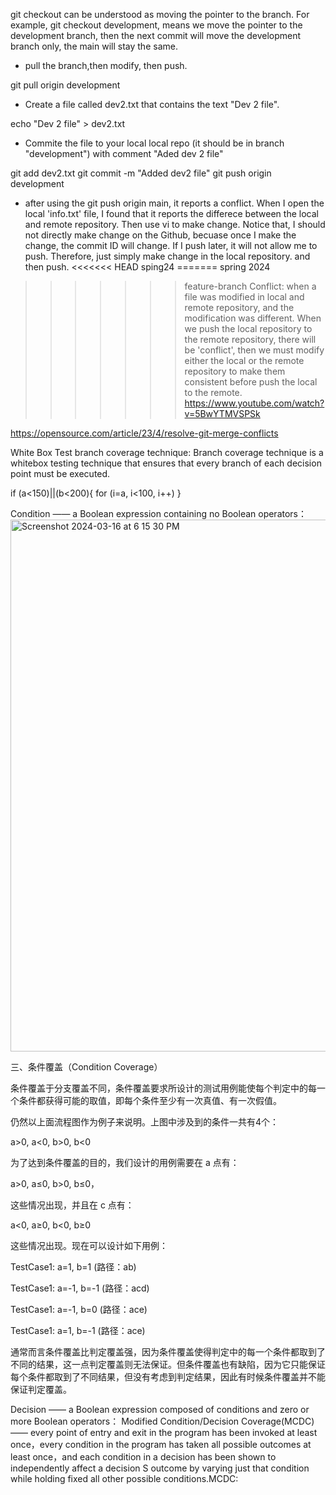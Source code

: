 git checkout can be understood as moving the pointer to the branch. For example, git checkout development, means we move the pointer to the development branch, 
then the next commit will move the development branch only, the main will stay the same. 

* pull the branch,then modify, then push.
  
git pull origin development

* Create a file called dev2.txt that contains the text "Dev 2 file".
  
echo "Dev 2 file" > dev2.txt

* Commite the file to your local local repo (it should be in branch "development") with comment "Aded dev 2 file"
  
git add dev2.txt 
git commit -m "Added dev2 file"
git push origin development

*  after using the git push origin main, it reports a conflict. When I open the local 'info.txt' file, I found that it reports the differece between the local and remote repository. Then use vi to make change. Notice that, I should not directly make change on the Github, becuase once I make the change, the commit ID will change. If I push later, it will not allow me to push. Therefore, just simply make change in the local repository. and then push.
<<<<<<< HEAD
sping24<my id>
=======
spring 2024
>>>>>>> feature-branch
Conflict: when a file was modified in local and remote repository, and the modification was different. When we push the local repository to the remote repository, there will be 'conflict', then we must modify either the local or the remote repository to make them consistent before push the local to the remote. 
[
](https://www.youtube.com/watch?v=5BwYTMVSPSk)https://www.youtube.com/watch?v=5BwYTMVSPSk


https://opensource.com/article/23/4/resolve-git-merge-conflicts


White Box Test
branch coverage technique:
Branch coverage technique is a whitebox testing technique that ensures that every branch of each decision point must be executed.

if (a<150)||(b<200){
  for (i=a, i<100, i++)
}

  
Condition —— a Boolean expression containing no Boolean operators：
<img width="851" alt="Screenshot 2024-03-16 at 6 15 30 PM" src="https://github.com/daichaoyi/CS6300/assets/50822172/bd34e991-d48f-42d5-9cf4-f4a4cdf17a40">

三、条件覆盖（Condition Coverage）

条件覆盖于分支覆盖不同，条件覆盖要求所设计的测试用例能使每个判定中的每一个条件都获得可能的取值，即每个条件至少有一次真值、有一次假值。

仍然以上面流程图作为例子来说明。上图中涉及到的条件一共有4个：

a>0, a<0, b>0, b<0

为了达到条件覆盖的目的，我们设计的用例需要在 a 点有：

a>0, a≤0, b>0, b≤0，

这些情况出现，并且在 c 点有：

a<0, a≥0, b<0, b≥0

这些情况出现。现在可以设计如下用例：

TestCase1: a=1, b=1    (路径：ab)

TestCase1: a=-1, b=-1    (路径：acd)

TestCase1: a=-1, b=0    (路径：ace)

TestCase1: a=1, b=-1    (路径：ace)

通常而言条件覆盖比判定覆盖强，因为条件覆盖使得判定中的每一个条件都取到了不同的结果，这一点判定覆盖则无法保证。但条件覆盖也有缺陷，因为它只能保证每个条件都取到了不同结果，但没有考虑到判定结果，因此有时候条件覆盖并不能保证判定覆盖。

Decision —— a Boolean expression composed of conditions and zero or more Boolean operators：
Modified Condition/Decision Coverage(MCDC) —— every point of entry and exit in the program has been invoked at least once，every condition in the program has taken all possible outcomes at least once，and each condition in a decision has been shown to independently affect a decision S outcome by varying just that condition while holding fixed all other possible conditions.MCDC: 






